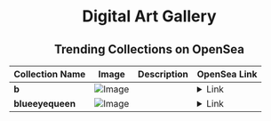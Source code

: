 <div align="center">

# Digital Art Gallery

## Trending Collections on OpenSea

| Collection Name                       | Image                                                                                     | Description                       | OpenSea Link                                                                                          |
|---------------------------------------|-------------------------------------------------------------------------------------------|-----------------------------------|--------------------------------------------------------------------------------------------------------|
| **b** | ![Image](https://i.seadn.io/s/raw/files/ff8b9730f335add0454890e9ace2be83.jpg?w=500&auto=format?w=200&auto=format) |  | <details><summary>Link</summary>[b](https://opensea.io/collection/b-20681)</details> |
| **blueeyequeen** | ![Image](https://i.seadn.io/s/raw/files/1876e936ded7940e5ac23994dcb213b6.png?w=500&auto=format?w=200&auto=format) |  | <details><summary>Link</summary>[blueeyequeen](https://opensea.io/collection/blueeyequeen-1)</details> |

</div>
